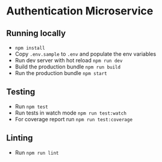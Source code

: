 # Authentication Microservice

## Running locally
- `npm install`
- Copy `.env.sample` to `.env` and populate the env variables
- Run dev server with hot reload `npm run dev`
- Build the production bundle `npm run build`
- Run the production bundle `npm start`

## Testing

- Run `npm test`
- Run tests in watch mode `npm run test:watch`
- For coverage report run `npm run test:coverage`

## Linting

- Run `npm run lint`
